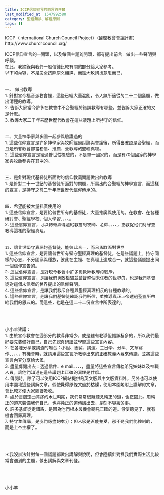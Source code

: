 ```yaml
---
title: ICCP信仰宣言的前言與呼籲
last_modified_at: 1547992580
category: 聖經無誤、解經原則
tags: []
---
```


<p>ICCP（International Church Council Project）（國際教會會議計畫）<br/>http://www.churchcouncil.org/<br/><!--more--><br/>ICCP信仰宣言的一開頭，以及每個主題的開頭，都有提出前言，做出一些聲明與呼籲。<br/>在此，我摘錄與我們一般信徒比較有關的部分給大家參考。<br/>以下的內容，不是完全按照原文翻譯，而是大致講出意思而已。<br/><br/><br/>一、	做出教導<br/>1.	針對當今福音派教會裡，這些已經大量混亂，令人無所適從的二十二個議題，做出清楚的教導。<br/>2.	告訴大家當今許多在教會中不合聖經的錯誤教導有哪些，並告訴大家正確的又是什麼。<br/>3.	教導大家二千年來歷世歷代教會在這些議題上所持守的信仰。<br/><br/><br/>二、大量神學家與多國一起參與驗證過的<br/>1. 這些信仰宣言是許多神學家與牧師經過討論與會議後，所得出確認是合聖經，而且是所有教會都當相信、推廣、並教導的聖經真理。<br/>2. 這些信仰宣言是經過普世性檢驗的，不是單一國家的，而是有70個國家的神學家與牧師參與在其中的。<br/><br/><br/>三、是針對現代基督徒所面對的信仰教義問題做出的教導<br/>1. 是針對二十一世紀的基督徒所面對的問題，所寫出的合聖經的神學宣言，而這樣的宣言，是持守之前二千年歷世歷代信仰傳承的。<br/><br/><br/>四、希望能被大量推廣使用的<br/>1. 這些信仰宣言，是要給普世所有的基督徒，大量推廣與使用的。在教會、在各種研討會、聖經學校、個人學習、、、、。<br/>2. 這些信仰宣言，可以轉寄與傳遞給教會的牧師、老師、、、、，並敦促他們持守並教導這樣的聖經真理。<br/><br/><br/>五、讓普世堅守真理的基督徒，能彼此合一，而且勇敢面對世界<br/>1. 這些信仰宣言，是要讓普世所有堅守聖經真理的基督徒，在這些議題上，持守同樣的心志，不分國家與種族，彼此在主裡、在真理上達成合一，就這些議題提出同一個信仰宣告的。<br/>2. 這些信仰宣言，是對現今教會中許多假教師教導的駁斥。<br/>3. 這些信仰宣言，是讓我們勇敢檢驗並監督整個未信者的世界的，也是我們基督徒對這個未信者的世界提出的信仰聲明。<br/>4. 這些信仰宣言，是讓我們駁斥各種與聖經真理相反的各種教導的。<br/>5. 這些信仰宣言，是讓我們基督徒確認我們所信，並教導真正上帝透過聖靈所帶給我們的恩典的。而這些，也是在這二十二份宣言中所表達的。<br/><br/><br/><br/><br/>小小羊建議：<br/>1. 由於當今教會在這部分的教導非常少，或是雖有教導但錯誤極多的，所以我們最好要先裝備好自己，自己先認真研讀並學習這些宣言內容。<br/>2. 在各種分享或講道的場合：小組、團契、講道、主日學、分享、文章寫作、、、、，有機會時，就請用這些宣言所教導出來的正確教義內容來傳講，並將這些宣言內容分享給大家。<br/>3. 盡量傳閱出去：透過信件、e mail、、、、，盡量將這些宣言傳給弟兄姊妹以及神職人員，讓他們知道在這些議題上正確的真理是什麼。<br/>4. 傳閱時，除了可以使用ICCP網站提供的英文版與中文版資料外，另外也可以使用本園地這些講解文章。假使覺得原條文過於枯燥，使用本園地附上講解的文章，會比較方便大家閱讀吸收。<br/>5. 處於這個歪曲背謬的末世時期，我們常常很難聽見純正的道，也正因此，用純正的道來裝備我們自己，也將純正的道傳講出去，是刻不容緩的事。<br/>6. 許多基督徒走錯路，是因為他們根本沒機會聽見正確的道。假使聽見了，就有機會回歸真理。<br/>7. 持守並傳講，是我們應盡的本分；但人家是否能接受，那不是我們能控制的，而是上帝主權了。<br/><br/><br/><br/><br/>＊我沒辦法針對每一個議題都做出講解與說明，但會陸續針對與我們實際生活比較常會遇到的主題，做出講解與文章刊登。<br/><br/><br/><br/><br/>小小羊<br/></p>